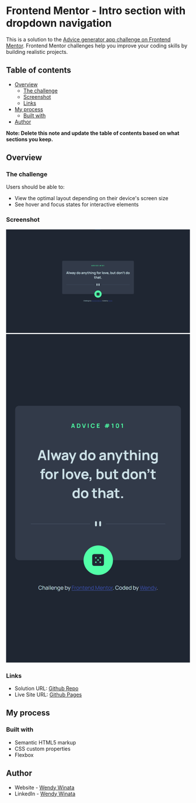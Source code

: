 # Frontend Mentor - Intro section with dropdown navigation

This is a solution to the [Advice generator app challenge on Frontend Mentor](https://www.frontendmentor.io/challenges/advice-generator-app-QdUG-13db). Frontend Mentor challenges help you improve your coding skills by building realistic projects.

## Table of contents

- [Overview](#overview)
  - [The challenge](#the-challenge)
  - [Screenshot](#screenshot)
  - [Links](#links)
- [My process](#my-process)
  - [Built with](#built-with)
- [Author](#author)

**Note: Delete this note and update the table of contents based on what sections you keep.**

## Overview

### The challenge

Users should be able to:

- View the optimal layout depending on their device's screen size
- See hover and focus states for interactive elements

### Screenshot

![My Design Preview of The Challenge](./preview/Desktop.png)
![My Design Preview of The Challenge](./preview/Mobile.png)


### Links

- Solution URL: [Github Repo](https://github.com/wendywinata128/Front-End-Mentor_Advice-Generator-App)
- Live Site URL: [Github Pages](https://wendywinata128.github.io/Front-End-Mentor_Advice-Generator-App/)

## My process

### Built with

- Semantic HTML5 markup
- CSS custom properties
- Flexbox

## Author

- Website - [Wendy Winata](https://www.devprofile.me/wendy)
- LinkedIn - [Wendy Winata](https://www.linkedin.com/in/wendyyy/)

